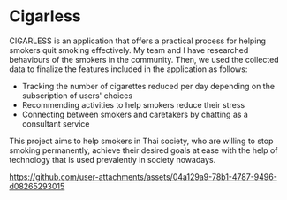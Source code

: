 # Cigarless

CIGARLESS is an application that offers a practical process for helping smokers quit smoking effectively. My team and I have researched behaviours of the smokers in the community. Then, we used the collected data to finalize the features included in the application as follows:

- Tracking the number of cigarettes reduced per day depending on the subscription of users' choices
- Recommending activities to help smokers reduce their stress
- Connecting between smokers and caretakers by chatting as a consultant service

This project aims to help smokers in Thai society, who are willing to stop smoking permanently, achieve their desired goals at ease with the help of technology that is used prevalently in society nowadays.


https://github.com/user-attachments/assets/04a129a9-78b1-4787-9496-d08265293015



